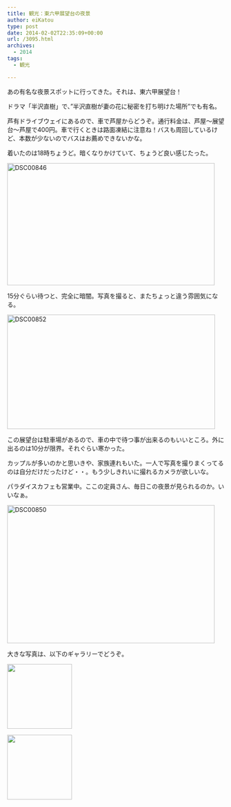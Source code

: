 ```yaml
---
title: 観光：東六甲展望台の夜景
author: eiKatou
type: post
date: 2014-02-02T22:35:09+00:00
url: /3095.html
archives:
  - 2014
tags:
  - 観光

---
```

あの有名な夜景スポットに行ってきた。それは、東六甲展望台！
  
ドラマ「半沢直樹」で、”半沢直樹が妻の花に秘密を打ち明けた場所”でも有名。

芦有ドライブウェイにあるので、車で芦屋からどうぞ。通行料金は、芦屋〜展望台〜芦屋で400円。車で行くときは路面凍結に注意ね！バスも周回しているけど、本数が少ないのでバスはお薦めできないかな。

着いたのは18時ちょうど。暗くなりかけていて、ちょうど良い感じたった。
  
[<img src="/uploads/2014/02/DSC00846.jpg" alt="DSC00846" width="481" height="283" class="alignnone size-full wp-image-3096" srcset="/uploads/2014/02/DSC00846.jpg 481w, /uploads/2014/02/DSC00846-300x176.jpg 300w" sizes="(max-width: 481px) 100vw, 481px" />][1]

15分ぐらい待つと、完全に暗闇。写真を撮ると、またちょっと違う雰囲気になる。
  
[<img src="/uploads/2014/02/DSC00852.jpg" alt="DSC00852" width="482" height="265" class="alignnone size-full wp-image-3098" srcset="/uploads/2014/02/DSC00852.jpg 482w, /uploads/2014/02/DSC00852-300x164.jpg 300w" sizes="(max-width: 482px) 100vw, 482px" />][2]

この展望台は駐車場があるので、車の中で待つ事が出来るのもいいところ。外に出るのは10分が限界。それぐらい寒かった。

カップルが多いのかと思いきや、家族連れもいた。一人で写真を撮りまくってるのは自分だけだったけど・・。もう少しきれいに撮れるカメラが欲しいな。

パラダイスカフェも営業中。ここの定員さん、毎日この夜景が見られるのか。いいなぁ。
  
[<img src="/uploads/2014/02/DSC00850.jpg" alt="DSC00850" width="481" height="320" class="alignnone size-full wp-image-3097" srcset="/uploads/2014/02/DSC00850.jpg 481w, /uploads/2014/02/DSC00850-300x199.jpg 300w" sizes="(max-width: 481px) 100vw, 481px" />][3]

大きな写真は、以下のギャラリーでどうぞ。

		
		  


<div id='gallery-1' class='gallery galleryid-3095 gallery-columns-2 gallery-size-thumbnail'>
  <dl class='gallery-item'>
    <dt class='gallery-icon landscape'>
      <a href='http://localhost/3095.html/dsc00846_2000'><img width="150" height="150" src="/uploads/2014/02/DSC00846_2000-150x150.jpg" class="attachment-thumbnail size-thumbnail" alt="" /></a>
    </dt>
  </dl>
  
  <dl class='gallery-item'>
    <dt class='gallery-icon landscape'>
      <a href='http://localhost/3095.html/dsc00852_2000'><img width="150" height="150" src="/uploads/2014/02/DSC00852_2000-150x150.jpg" class="attachment-thumbnail size-thumbnail" alt="" /></a>
    </dt>
  </dl>
  
  <br style="clear: both" />
</div>

 [1]: /uploads/2014/02/DSC00846.jpg
 [2]: /uploads/2014/02/DSC00852.jpg
 [3]: /uploads/2014/02/DSC00850.jpg
